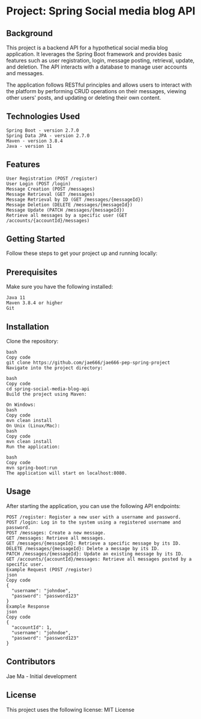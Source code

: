 # Project: Spring Social media blog API

## Background 

This project is a backend API for a hypothetical social media blog application. It leverages the Spring Boot framework and provides basic features such as user registration, login, message posting, retrieval, update, and deletion. The API interacts with a database to manage user accounts and messages.

The application follows RESTful principles and allows users to interact with the platform by performing CRUD operations on their messages, viewing other users' posts, and updating or deleting their own content.

## Technologies Used
	Spring Boot - version 2.7.0
	Spring Data JPA - version 2.7.0
	Maven - version 3.8.4
	Java - version 11

## Features
	User Registration (POST /register)
	User Login (POST /login)
	Message Creation (POST /messages)
	Message Retrieval (GET /messages)
	Message Retrieval by ID (GET /messages/{messageId})
	Message Deletion (DELETE /messages/{messageId})
	Message Update (PATCH /messages/{messageId})
	Retrieve all messages by a specific user (GET /accounts/{accountId}/messages)

## Getting Started
Follow these steps to get your project up and running locally:

## Prerequisites
Make sure you have the following installed:

	Java 11
	Maven 3.8.4 or higher
	Git
 
## Installation
Clone the repository:

	bash
	Copy code
	git clone https://github.com/jae666/jae666-pep-spring-project
	Navigate into the project directory:
	
	bash
	Copy code
	cd spring-social-media-blog-api
	Build the project using Maven:
	
	On Windows:
	bash
	Copy code
	mvn clean install
	On Unix (Linux/Mac):
	bash
	Copy code
	mvn clean install
	Run the application:
	
	bash
	Copy code
	mvn spring-boot:run
	The application will start on localhost:8080.

## Usage
After starting the application, you can use the following API endpoints:

	POST /register: Register a new user with a username and password.
	POST /login: Log in to the system using a registered username and password.
	POST /messages: Create a new message.
	GET /messages: Retrieve all messages.
	GET /messages/{messageId}: Retrieve a specific message by its ID.
	DELETE /messages/{messageId}: Delete a message by its ID.
	PATCH /messages/{messageId}: Update an existing message by its ID.
	GET /accounts/{accountId}/messages: Retrieve all messages posted by a specific user.
	Example Request (POST /register)
	json
	Copy code
	{
	  "username": "johndoe",
	  "password": "password123"
	}
	Example Response
	json
	Copy code
	{
	  "accountId": 1,
	  "username": "johndoe",
	  "password": "password123"
	}
## Contributors
Jae Ma - Initial development

## License
This project uses the following license: MIT License

